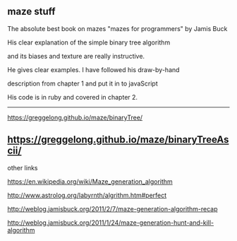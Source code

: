 ## maze stuff


The absolute best book on mazes 
"mazes for programmers" by Jamis Buck

His clear explanation of the simple binary tree algorithm

and its biases and texture are really instructive.

He gives clear examples. I have followed his draw-by-hand

description from chapter 1 and put it in to javaScript

His code is in ruby and covered in chapter 2.

-----------

https://greggelong.github.io/maze/binaryTree/

https://greggelong.github.io/maze/binaryTreeAscii/
-------

other links


https://en.wikipedia.org/wiki/Maze_generation_algorithm

http://www.astrolog.org/labyrnth/algrithm.htm#perfect


http://weblog.jamisbuck.org/2011/2/7/maze-generation-algorithm-recap


http://weblog.jamisbuck.org/2011/1/24/maze-generation-hunt-and-kill-algorithm